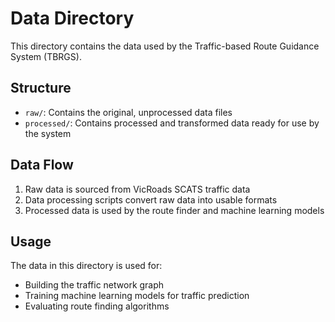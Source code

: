 # Data Directory

This directory contains the data used by the Traffic-based Route Guidance System (TBRGS).

## Structure

- `raw/`: Contains the original, unprocessed data files
- `processed/`: Contains processed and transformed data ready for use by the system

## Data Flow

1. Raw data is sourced from VicRoads SCATS traffic data
2. Data processing scripts convert raw data into usable formats
3. Processed data is used by the route finder and machine learning models

## Usage

The data in this directory is used for:
- Building the traffic network graph
- Training machine learning models for traffic prediction
- Evaluating route finding algorithms
